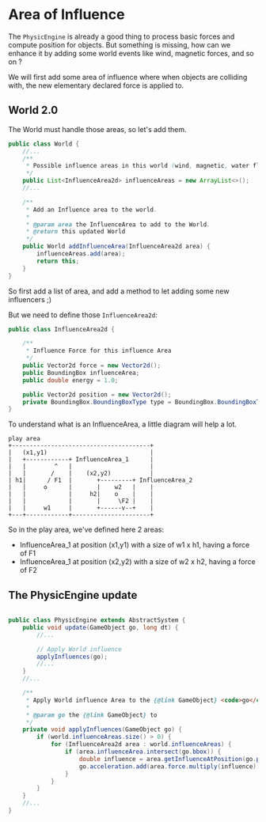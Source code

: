 # Area of Influence

The `PhysicEngine` is already a good thing to process basic forces and compute position for objects. But something is
missing, how can we enhance it by adding some world events like wind, magnetic forces, and so on ?

We will first add some area of influence where when objects are colliding with, the new elementary declared force is
applied to.

## World 2.0

The World must handle those areas, so let's add them.

```java
public class World {
    //...
    /**
     * Possible influence areas in this world (wind, magnetic, water flow, other ?)
     */
    public List<InfluenceArea2d> influenceAreas = new ArrayList<>();
    //...

    /**
     * Add an Influence area to the world.
     *
     * @param area the InfluenceArea to add to the World.
     * @return this updated World
     */
    public World addInfluenceArea(InfluenceArea2d area) {
        influenceAreas.add(area);
        return this;
    }
}
```

So first add a list of area, and add a method to let adding some new influencers ;)

But we need to define those `InfluenceArea2d`:

```java
public class InfluenceArea2d {

    /**
     * Influence Force for this influence Area
     */
    public Vector2d force = new Vector2d();
    public BoundingBox influenceArea;
    public double energy = 1.0;

    public Vector2d position = new Vector2d();
    private BoundingBox.BoundingBoxType type = BoundingBox.BoundingBoxType.RECTANGLE;
}
```

To understand what is an InfluenceArea, a little diagram will help a lot.

```text
play area
+---------------------------------------+
|   (x1,y1)                             |
|   +------------+ InfluenceArea_1      |
|   |        ^   |                      |
|   |       /    |    (x2,y2)           |
| h1|      / F1  |       +---------+ InfluenceArea_2
|   |     o      |       |    w2   |    |
|   |            |     h2|    o    |    |
|   |            |       |     \F2 |    |
|   |     w1     |       +------v--+    |
+---+------------+----------------------+
```

So in the play area, we've defined here 2 areas:

- InfluenceArea_1 at position (x1,y1) with a size of w1 x h1, having a force of F1
- InfluenceArea_1 at position (x2,y2) with a size of w2 x h2, having a force of F2

## The PhysicEngine update

```java

public class PhysicEngine extends AbstractSystem {
    public void update(GameObject go, long dt) {
        //...

        // Apply World influence
        applyInfluences(go);
        //...
    }
    //...

    /**
     * Apply World influence Area to the {@link GameObject} <code>go</code>.
     *
     * @param go the {@link GameObject} to
     */
    private void applyInfluences(GameObject go) {
        if (world.influenceAreas.size() > 0) {
            for (InfluenceArea2d area : world.influenceAreas) {
                if (area.influenceArea.intersect(go.bbox)) {
                    double influence = area.getInfluenceAtPosition(go.position);
                    go.acceleration.add(area.force.multiply(influence));
                }
            }
        }
    }
    //...
}

```
